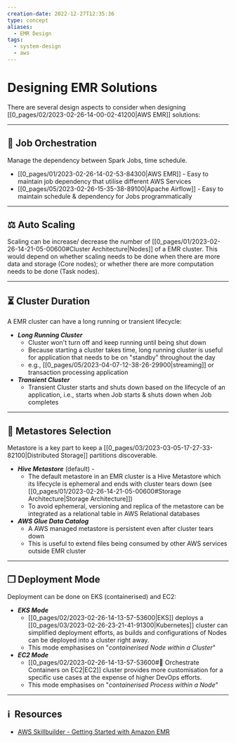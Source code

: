 ```yaml
---
creation-date: 2022-12-27T12:35:36
type: concept
aliases:
  - EMR Design
tags:
  - system-design
  - aws
---
```

# Designing EMR Solutions

There are several design aspects to consider when designing [[0_pages/02/2023-02-26-14-00-02-41200|AWS EMR]] solutions: 

---
## 🎻 Job Orchestration

Manage the dependency between Spark Jobs, time schedule. 

-  [[0_pages/01/2023-02-26-14-02-53-84300|AWS EMR]]  - Easy to maintain job dependency that utilise different AWS Services 
- [[0_pages/05/2023-02-26-15-35-38-89100|Apache Airflow]] - Easy to maintain schedule & dependency for Jobs programmatically

---
## ⚖️ Auto Scaling 

Scaling can be increase/ decrease the number of [[0_pages/01/2023-02-26-14-21-05-00600#Cluster Architecture|Nodes]] of a EMR cluster. This would depend on whether scaling needs to be done when there are more data and storage (Core nodes); or whether there are more computation needs to be done (Task nodes). 

---
## ⏳ Cluster Duration

A EMR cluster can have a long running or transient lifecycle: 

- ***Long Running Cluster***
	- Cluster won't turn off and keep running until being shut down
	- Because starting a cluster takes time, long running cluster is useful for application that needs to be on "standby" throughout the day
	- e.g., [[0_pages/05/2023-04-07-12-38-26-29900|streaming]] or transaction processing application
- ***Transient Cluster***
	- Transient Cluster starts and shuts down based on the lifecycle of an application, i.e., starts when Job starts & shuts down when Job completes

---
## 🏪 Metastores Selection

Metastore is a key part to keep a [[0_pages/03/2023-03-05-17-27-33-82100|Distributed Storage]] partitions discoverable. 

- ***Hive Metastore*** (default) - 
	- The default metastore in an EMR cluster is a Hive Metastore which its lifecycle is ephemeral and ends with cluster tears down (see [[0_pages/01/2023-02-26-14-21-05-00600#Storage Architecture|Storage Architecture]])
	- To avoid ephemeral, versioning and replica of the metastore can be integrated as a relational table in AWS Relational databases 
- ***AWS Glue Data Catalog***
	- A AWS managed metastore is persistent even after cluster tears down
	- This is useful to extend files being consumed by other AWS services outside EMR cluster

---
## ❐ Deployment Mode

Deployment can be done on EKS (containerised) and EC2:

- ***EKS Mode***
	- [[0_pages/02/2023-02-26-14-13-57-53600|EKS]] deploys a [[0_pages/03/2023-02-26-23-21-41-91300|Kubernetes]] cluster can simplified deployment efforts, as builds and configurations of Nodes can be deployed into a cluster right away. 
	- This mode emphasises on "*containerised Node within a Cluster*"
- ***EC2 Mode***
	- [[0_pages/02/2023-02-26-14-13-57-53600#🎻 Orchestrate Containers on EC2|EC2]] cluster provides more customisation for a specific use cases at the expense of higher DevOps efforts. 
	- This mode emphasises on "*containerised Process within a Node*" 

---
## ℹ️  Resources
- [AWS Skillbuilder - Getting Started with Amazon EMR](https://explore.skillbuilder.aws/learn/course/8827/play/40942/getting-started-with-amazon-emr;lp=97)